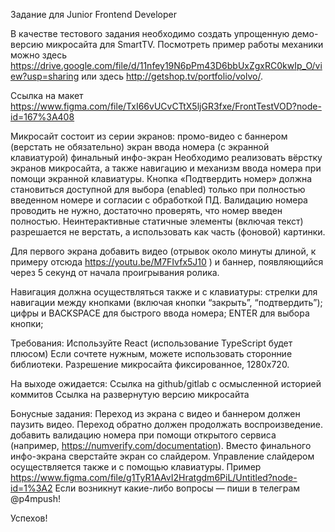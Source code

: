 Задание для Junior Frontend Developer

В качестве тестового задания необходимо создать упрощенную демо-версию микросайта для SmartTV. Посмотреть пример работы механики можно здесь https://drive.google.com/file/d/11nfey19N6pPm43D6bbUxZgxRC0kwIp_O/view?usp=sharing
 или 
 здесь http://getshop.tv/portfolio/volvo/.

Ссылка на макет
https://www.figma.com/file/TxI66vUCvCTtX5ljGR3fxe/FrontTestVOD?node-id=167%3A408

Микросайт состоит из серии экранов:
промо-видео с баннером (верстать не обязательно)
экран ввода номера (с экранной клавиатурой)
финальный инфо-экран
Необходимо реализовать вёрстку экранов микросайта, а также навигацию и механизм ввода номера при помощи экранной клавиатуры. Кнопка «Подтвердить номер» должна становиться доступной для выбора (enabled) только при полностью введенном номере и согласии с обработкой ПД. Валидацию номера проводить не нужно, достаточно проверять, что номер введен полностью.
Неинтерактивные статичные элементы (включая текст) разрешается не верстать, а использовать как часть (фоновой) картинки. 


Для первого экрана добавить видео (отрывок около минуты длиной, к примеру отсюда
https://youtu.be/M7FIvfx5J10
) и баннер, появляющийся через 5 секунд от начала проигрывания ролика.

Навигация должна осуществляться также и с клавиатуры:
стрелки для навигации между кнопками (включая кнопки “закрыть”, “подтвердить”);
цифры и BACKSPACE для быстрого ввода номера;
ENTER для выбора кнопки;


Требования:
Используйте React (использование TypeScript будет плюсом)
Если сочтете нужным, можете использовать сторонние библиотеки.
Разрешение микросайта фиксированное, 1280х720.


На выходе ожидается:
Ссылка на github/gitlab с осмысленной историей коммитов
Ссылка на развернутую версию микросайта


Бонусные задания:
Переход из экрана с видео и баннером должен паузить видео. Переход обратно должен продолжать воспроизведение.
добавить валидацию номера при помощи открытого сервиса (например, 
https://numverify.com/documentation).
Вместо финального инфо-экрана сверстайте экран со слайдером. Управление слайдером осуществляется также и с помощью клавиатуры. Пример
https://www.figma.com/file/g1TyR1AAvI2Hratgdm6PiL/Untitled?node-id=1%3A2 
Если возникнут какие-либо вопросы — пиши в телеграм @p4mpush!

Успехов!

